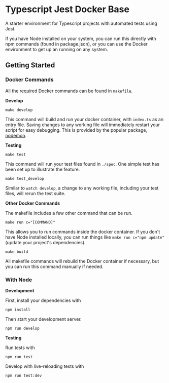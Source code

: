 # Typescript Jest Docker Base
 A starter environment for Typescript projects with automated tests using Jest.

If you have Node installed on your system, you can run this directly with npm commands (found in package.json), or you can use the Docker environment to get up an running on any system.

## Getting Started
### Docker Commands
All the required Docker commands can be found in `makefile`.

**Develop**
```
make develop
```
This command will build and run your docker container, with `index.ts` as an entry file. Saving changes to any working file will immediately restart your script for easy debugging. This is provided by the popular package, [nodemon](https://nodemon.io/).

**Testing**
```
make test
```
This command will run your test files found in `./spec`. One simple test has been set up to illustrate the feature.

```
make test_develop
```
 Similar to `watch develop`, a change to any working file, including your test files, will rerun the test suite.

 **Other Docker Commands**
 
 The makefile includes a few other command that can be run.
 ```
 make run c="[COMMAND]"
 ```
 This allows you to run commands inside the docker container. If you don't have Node installed locally, you can run things like `make run c="npm update"` (update your project's dependencies). 

 ```
 make build
 ```
 All makefile commands will rebuild the Docker container if necessary, but you can run this command manually if needed. 

 ### With Node
 **Development**

 First, install your dependencies with
 ```
 npm install
 ```
 Then start your development server. 
 ```
 npm run develop
 ```
**Testing**

Run tests with
```
npm run test
```
Develop with live-reloading tests with
```
npm run test:dev
```
